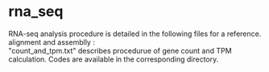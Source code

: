 # rna_seq
RNA-seq analysis procedure is detailed in the following files for a reference.
alignment and assemblly :  
"count_and_tpm.txt" describes procedurue of gene count and TPM calculation. Codes are available in the corresponding directory.
